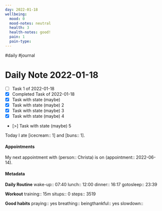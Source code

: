 ```yaml
---
day: 2022-01-18
wellbeing:
  mood: 0
  mood-notes: neutral
  health: 3
  health-notes: good!
  pain: 1
  pain-type: 
---
```

#daily #journal

# Daily Note 2022-01-18

- [ ] Task 1 of 2022-01-18
- [x] Completed Task of 2022-01-18
- [x] Task with state (maybe)
- [x] Task with state (maybe) 2
- [x] Task with state (maybe) 3
- [x] Task with state (maybe) 4
- [>] Task with state (maybe) 5

Today I ate [icecream:: 1] and [buns:: 1].

#### Appointments
My next appointment with (person:: Christa) is on (appointment:: 2022-06-14).

#### Metadata

**Daily Routine**
wake-up:: 07:40
lunch:: 12:00
dinner:: 16:17
gotosleep:: 23:39

**Workout**
training:: 15m
situps:: 0
steps:: 3519

**Good habits**
praying:: yes
breathing:: 
beingthankful:: yes
slowdown:: 
